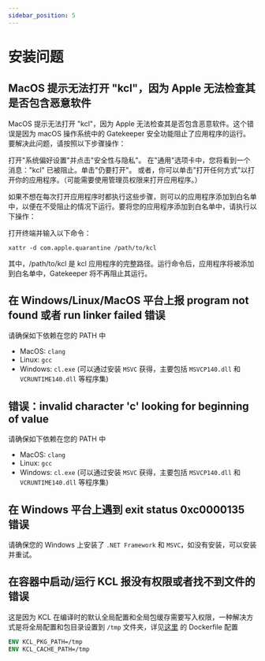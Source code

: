 ```yaml
---
sidebar_position: 5
---
```


# 安装问题

## MacOS 提示无法打开 "kcl"，因为 Apple 无法检查其是否包含恶意软件

MacOS 提示无法打开 "kcl"，因为 Apple 无法检查其是否包含恶意软件。这个错误是因为 macOS 操作系统中的 Gatekeeper 安全功能阻止了应用程序的运行。要解决此问题，请按照以下步骤操作：

打开"系统偏好设置"并点击"安全性与隐私"。 在"通用"选项卡中，您将看到一个消息："kcl" 已被阻止。单击"仍要打开"。 或者，你可以单击"打开任何方式"以打开你的应用程序。（可能需要使用管理员权限来打开应用程序。）

如果不想在每次打开应用程序时都执行这些步骤，则可以的应用程序添加到白名单中，以便在不受阻止的情况下运行。要将您的应用程序添加到白名单中，请执行以下操作：

打开终端并输入以下命令：

```shell
xattr -d com.apple.quarantine /path/to/kcl
```

其中，/path/to/kcl 是 kcl 应用程序的完整路径。运行命令后，应用程序将被添加到白名单中，Gatekeeper 将不再阻止其运行。

## 在 Windows/Linux/MacOS 平台上报 program not found 或者 run linker failed 错误

请确保如下依赖在您的 PATH 中

- MacOS: `clang`
- Linux: `gcc`
- Windows: `cl.exe` (可以通过安装 `MSVC` 获得，主要包括 `MSVCP140.dll` 和 `VCRUNTIME140.dll` 等程序集)

## 错误：invalid character 'c' looking for beginning of value

请确保如下依赖在您的 PATH 中

- MacOS: `clang`
- Linux: `gcc`
- Windows: `cl.exe` (可以通过安装 `MSVC` 获得，主要包括 `MSVCP140.dll` 和 `VCRUNTIME140.dll` 等程序集)

## 在 Windows 平台上遇到 exit status 0xc0000135 错误

请确保您的 Windows 上安装了 `.NET Framework` 和 `MSVC`，如没有安装，可以安装并重试。

## 在容器中启动/运行 KCL 报没有权限或者找不到文件的错误

这是因为 KCL 在编译时的默认全局配置和全局包缓存需要写入权限，一种解决方式是将全局配置和包目录设置到 `/tmp` 文件夹，详见[这里](https://github.com/kcl-lang/cli/blob/main/Dockerfile) 的 Dockerfile 配置

```dockerfile
ENV KCL_PKG_PATH=/tmp
ENV KCL_CACHE_PATH=/tmp
```
